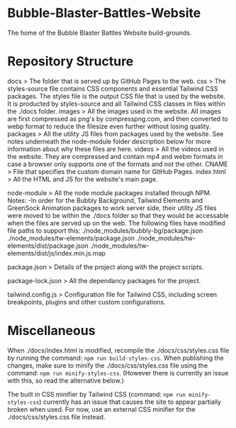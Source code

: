 # Bubble-Blaster-Battles-Website

The home of the Bubble Blaster Battles Website build-grounds.



# Repository Structure

docs > The folder that is served up by GitHub Pages to the web.
	css > The styles-source file contains CSS components and essential
		Tailwind CSS packages. The styles file is the output CSS file
		that is used by the website. It is producted by styles-source
		and all Tailwind CSS classes in files within the ./docs folder.
	images > All the images used in the website. All images are first
		compressed as png's by compresspng.com, and then converted
		to webp format to reduce the filesize even further without
		losing quality.
	packages > All the utility JS files from packages used by the website.
		See notes underneath the node-module folder description below
		for more information about why these files are here.
	videos > All the videos used in the website. They are compressed and
		contain mp4 and webm formats in case a browser only supports
		one of the formats and not the other.
	CNAME > File that specifies the custom domain name for GitHub Pages.
	index.html > All the HTML and JS for the website's main page.

node-module > All the node module packages installed through NPM.
	Notes:
	-In order for the Bubbly Background, Tailwind Elements and GreenSock
	Animation packages to work server side, their utility JS files were
	moved to be within the ./docs folder so that they would be accessable
	when the files are served up on the web. The following files have
	modified file paths to support this:
		./node_modules/bubbly-bg/package.json
		./node_modules/tw-elements/package.json
		./node_modules/tw-elements/dist/package.json
		./node_modules/tw-elements/dist/js/index.min.js.map

package.json > Details of the project along with the project scripts.

package-lock.json > All the dependancy packages for the project.

tailwind.config.js > Configuration file for Tailwind CSS, including screen
	breakpoints, plugins and other custom configurations.



# Miscellaneous

When ./docs/index.html is modified, recompile the ./docs/css/styles.css file
by running the command: `npm run build-styles-css`. When publishing the changes,
make sure to minify the ./docs/css/styles.css file using the command:
`npm run minify-styles-css`. (However there is currently an issue with this,
so read the alternative below.)

The built in CSS minifier by Tailwind CSS (command: `npm run minify-styles-css`)
currently has an issue that causes the site to appear partially broken when used.
For now, use an external CSS minifier for the ./docs/css/styles.css file instead.